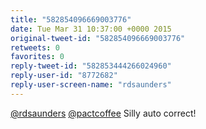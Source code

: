 ```yaml
---
title: "582854096669003776"
date: Tue Mar 31 10:37:00 +0000 2015
original-tweet-id: "582854096669003776"
retweets: 0
favorites: 0
reply-tweet-id: "582853444266024960"
reply-user-id: "8772682"
reply-user-screen-name: "rdsaunders"
---
```

<a href="https://twitter.com/rdsaunders">@rdsaunders</a> <a href="https://twitter.com/pactcoffee">@pactcoffee</a> Silly auto correct!
